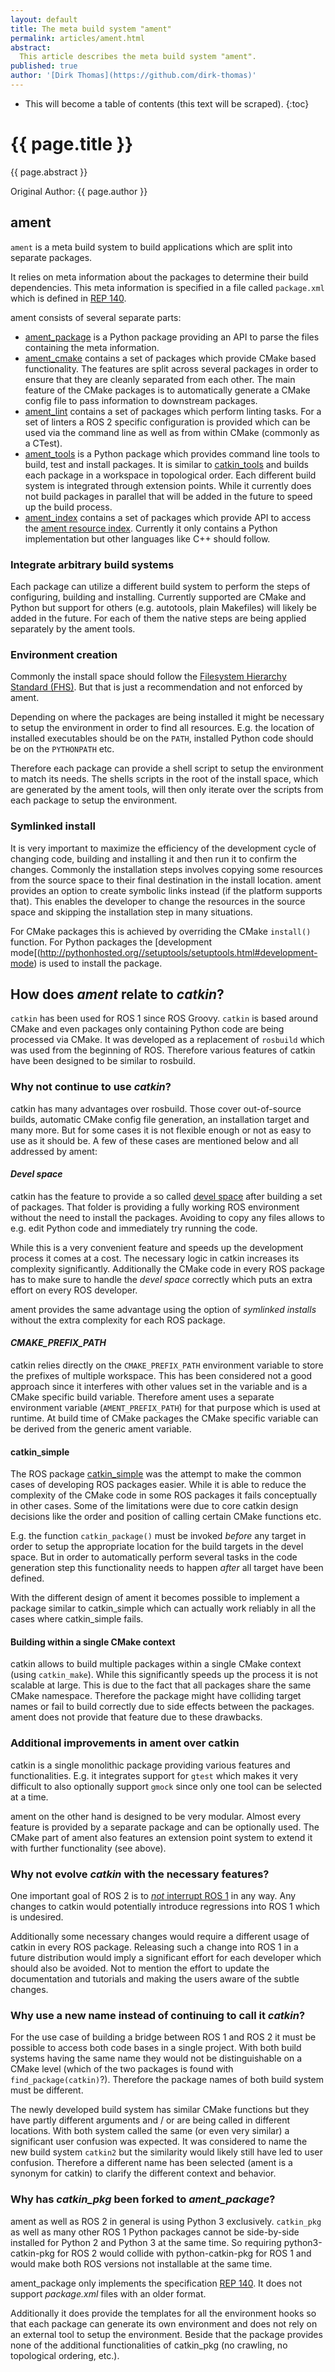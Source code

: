 ```yaml
---
layout: default
title: The meta build system "ament"
permalink: articles/ament.html
abstract:
  This article describes the meta build system "ament".
published: true
author: '[Dirk Thomas](https://github.com/dirk-thomas)'
---
```


* This will become a table of contents (this text will be scraped).
{:toc}

# {{ page.title }}

<div class="abstract" markdown="1">
{{ page.abstract }}
</div>

Original Author: {{ page.author }}


## ament

`ament` is a meta build system to build applications which are split into separate packages.

It relies on meta information about the packages to determine their build dependencies.
This meta information is specified in a file called `package.xml` which is defined in [REP 140](http://www.ros.org/reps/rep-0140.html).

ament consists of several separate parts:

* [ament_package](https://github.com/ament/ament_package) is a Python package providing an API to parse the files containing the meta information.
* [ament_cmake](https://github.com/ament/ament_cmake) contains a set of packages which provide CMake based functionality.
  The features are split across several packages in order to ensure that they are cleanly separated from each other.
  The main feature of the CMake packages is to automatically generate a CMake config file to pass information to downstream packages.
* [ament_lint](https://github.com/ament/ament_lint) contains a set of packages which perform linting tasks.
  For a set of linters a ROS 2 specific configuration is provided which can be used via the command line as well as from within CMake (commonly as a CTest).
* [ament_tools](https://github.com/ament/ament_tools) is a Python package which provides command line tools to build, test and install packages.
  It is similar to [catkin_tools](https://github.com/catkin/catkin_tools) and builds each package in a workspace in topological order.
  Each different build system is integrated through extension points.
  While it currently does not build packages in parallel that will be added in the future to speed up the build process.
* [ament_index](https://github.com/ament/ament_index) contains a set of packages which provide API to access the [ament resource index](https://github.com/ament/ament_cmake/blob/master/ament_cmake_core/doc/resource_index.md).
  Currently it only contains a Python implementation but other languages like C++ should follow.


### Integrate arbitrary build systems

Each package can utilize a different build system to perform the steps of configuring, building and installing.
Currently supported are CMake and Python but support for others (e.g. autotools, plain Makefiles) will likely be added in the future.
For each of them the native steps are being applied separately by the ament tools.


### Environment creation

Commonly the install space should follow the [Filesystem Hierarchy Standard (FHS)](http://www.pathname.com/fhs/).
But that is just a recommendation and not enforced by ament.

Depending on where the packages are being installed it might be necessary to setup the environment in order to find all resources.
E.g. the location of installed executables should be on the `PATH`, installed Python code should be on the `PYTHONPATH` etc.

Therefore each package can provide a shell script to setup the environment to match its needs.
The shells scripts in the root of the install space, which are generated by the ament tools, will then only iterate over the scripts from each package to setup the environment.


### Symlinked install

It is very important to maximize the efficiency of the development cycle of changing code, building and installing it and then run it to confirm the changes.
Commonly the installation steps involves copying some resources from the source space to their final destination in the install location.
ament provides an option to create symbolic links instead (if the platform supports that).
This enables the developer to change the resources in the source space and skipping the installation step in many situations.

For CMake packages this is achieved by overriding the CMake `install()` function.
For Python packages the [development mode[(http://pythonhosted.org//setuptools/setuptools.html#development-mode) is used to install the package.


## How does *ament* relate to *catkin*?

`catkin` has been used for ROS 1 since ROS Groovy.
`catkin` is based around CMake and even packages only containing Python code are being processed via CMake.
It was developed as a replacement of `rosbuild` which was used from the beginning of ROS.
Therefore various features of catkin have been designed to be similar to rosbuild.


### Why not continue to use *catkin*?

catkin has many advantages over rosbuild.
Those cover out-of-source builds, automatic CMake config file generation, an installation target and many more.
But for some cases it is not flexible enough or not as easy to use as it should be.
A few of these cases are mentioned below and all addressed by ament:


#### *Devel space*

catkin has the feature to provide a so called [devel space](http://wiki.ros.org/catkin/workspaces#Development_.28Devel.29_Space) after building a set of packages.
That folder is providing a fully working ROS environment without the need to install the packages.
Avoiding to copy any files allows to e.g. edit Python code and immediately try running the code.

While this is a very convenient feature and speeds up the development process it comes at a cost.
The necessary logic in catkin increases its complexity significantly.
Additionally the CMake code in every ROS package has to make sure to handle the *devel space* correctly which puts an extra effort on every ROS developer.

ament provides the same advantage using the option of *symlinked installs* without the extra complexity for each ROS package.


#### *CMAKE_PREFIX_PATH*

catkin relies directly on the `CMAKE_PREFIX_PATH` environment variable to store the prefixes of multiple workspace.
This has been considered not a good approach since it interferes with other values set in the variable and is a CMake specific build variable.
Therefore ament uses a separate environment variable (`AMENT_PREFIX_PATH`) for that purpose which is used at runtime.
At build time of CMake packages the CMake specific variable can be derived from the generic ament variable.


#### catkin_simple

The ROS package [catkin_simple](https://github.com/catkin/catkin_simple) was the attempt to make the common cases of developing ROS packages easier.
While it is able to reduce the complexity of the CMake code in some ROS packages it fails conceptually in other cases.
Some of the limitations were due to core catkin design decisions like the order and position of calling certain CMake functions etc.

E.g. the function `catkin_package()` must be invoked *before* any target in order to setup the appropriate location for the build targets in the devel space.
But in order to automatically perform several tasks in the code generation step this functionality needs to happen *after* all target have been defined.

With the different design of ament it becomes possible to implement a package similar to catkin_simple which can actually work reliably in all the cases where catkin_simple fails.


#### Building within a single CMake context

catkin allows to build multiple packages within a single CMake context (using `catkin_make`).
While this significantly speeds up the process it is not scalable at large.
This is due to the fact that all packages share the same CMake namespace.
Therefore the package might have colliding target names or fail to build correctly due to side effects between the packages.
ament does not provide that feature due to these drawbacks.


### Additional improvements in ament over catkin

catkin is a single monolithic package providing various features and functionalities.
E.g. it integrates support for `gtest` which makes it very difficult to also optionally support `gmock` since only one tool can be selected at a time.

ament on the other hand is designed to be very modular.
Almost every feature is provided by a separate package and can be optionally used.
The CMake part of ament also features an extension point system to extend it with further functionality (see above).


### Why not evolve *catkin* with the necessary features?

One important goal of ROS 2 is to [*not* interrupt ROS 1](http://design.ros2.org/articles/why_ros2.html) in any way.
Any changes to catkin would potentially introduce regressions into ROS 1 which is undesired.

Additionally some necessary changes would require a different usage of catkin in every ROS package.
Releasing such a change into ROS 1 in a future distribution would imply a significant effort for each developer which should also be avoided.
Not to mention the effort to update the documentation and tutorials and making the users aware of the subtle changes.


### Why use a new name instead of continuing to call it *catkin*?

For the use case of building a bridge between ROS 1 and ROS 2 it must be possible to access both code bases in a single project.
With both build systems having the same name they would not be distinguishable on a CMake level (which of the two packages is found with `find_package(catkin)`?).
Therefore the package names of both build system must be different.

The newly developed build system has similar CMake functions but they have partly different arguments and / or are being called in different locations.
With both system called the same (or even very similar) a significant user confusion was expected.
It was considered to name the new build system `catkin2` but the similarity would likely still have led to user confusion.
Therefore a different name has been selected (ament is a synonym for catkin) to clarify the different context and behavior.


### Why has *catkin_pkg* been forked to *ament_package*?

ament as well as ROS 2 in general is using Python 3 exclusively.
`catkin_pkg` as well as many other ROS 1 Python packages cannot be side-by-side installed for Python 2 and Python 3 at the same time.
So requiring python3-catkin-pkg for ROS 2 would collide with python-catkin-pkg for ROS 1 and would make both ROS versions not installable at the same time.

ament_package only implements the specification [REP 140](http://www.ros.org/reps/rep-0140.html).
It does not support *package.xml* files with an older format.

Additionally it does provide the templates for all the environment hooks so that each package can generate its own environment and does not rely on an external tool to setup the environment.
Beside that the package provides none of the additional functionalities of catkin_pkg (no crawling, no topological ordering, etc.).
